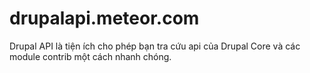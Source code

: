 drupalapi.meteor.com
====================

Drupal API là tiện ích cho phép bạn tra cứu api của Drupal Core và các module contrib một cách nhanh chóng.
